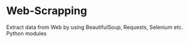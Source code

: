 # Web-Scrapping
Extract data from Web by using BeautifulSoup, Requests, Selenium etc. Python modules
